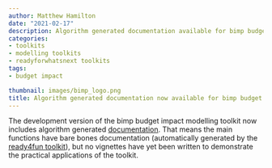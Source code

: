 ```yaml
---
author: Matthew Hamilton
date: "2021-02-17"
description: Algorithm generated documentation available for bimp budget impact modelling toolkit.
categories:
- toolkits
- modelling toolkits
- readyforwhatsnext toolkits
tags:
- budget impact

thumbnail: images/bimp_logo.png
title: Algorithm generated documentation now available for bimp budget impact modelling toolkit.
---
```


The development version of the bimp budget impact modelling toolkit now includes algorithm generated [documentation](https://ready4-dev.github.io/bimp/). That means the main functions have bare bones documentation (automatically generated by the [ready4fun toolkit](../ready4fun-bare-bones/)), but no vignettes have yet been written to demonstrate the practical applications of the toolkit.


